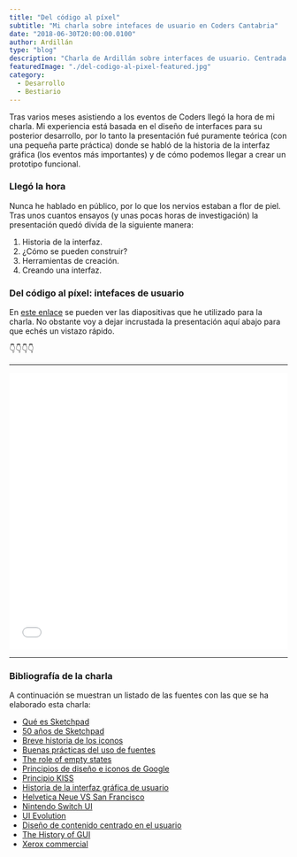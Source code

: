 ```yaml
---
title: "Del código al píxel"
subtitle: "Mi charla sobre intefaces de usuario en Coders Cantabria"
date: "2018-06-30T20:00:00.0100"
author: Ardillán
type: "blog"
description: "Charla de Ardillán sobre interfaces de usuario. Centrada en la historia de las interfaces desde principios de siglo hasta nuestros días."
featuredImage: "./del-codigo-al-pixel-featured.jpg"
category:
  - Desarrollo
  - Bestiario
---
```


Tras varios meses asistiendo a los eventos de Coders llegó la hora de mi charla. Mi experiencia está basada en el diseño
de interfaces para su posterior desarrollo, por lo tanto la presentación fué puramente teórica (con una pequeña parte práctica) donde
se habló de la historia de la interfaz gráfica (los eventos más importantes) y de cómo podemos llegar a crear un prototipo funcional.

### Llegó la hora

Nunca he hablado en público, por lo que los nervios estaban a flor de piel. Tras unos cuantos ensayos (y unas pocas horas de investigación) la presentación quedó divida de la siguiente manera:

1. Historia de la interfaz.
2. ¿Cómo se pueden construir?
3. Herramientas de creación.
4. Creando una interfaz.

### Del código al píxel: intefaces de usuario

En [este enlace](https://ardillan.com/interfaces) se pueden ver las diapositivas que he utilizado para la charla. No obstante voy a dejar
incrustada la presentación aquí abajo para que echés un vistazo rápido.

👇👇👇👇

---

<iframe src="//slides.com/ardillan/interfaces-de-usuario/embed#/1" width="100%" height="500px" scrolling="no" frameborder="0" webkitallowfullscreen mozallowfullscreen allowfullscreen></iframe>

---

### Bibliografía de la charla

A continuación se muestran un listado de las fuentes con las que se ha elaborado esta charla:

- [Qué es Sketchpad](https://history-computer.com/ModernComputer/Software/Sketchpad.html)
- [50 años de Sketchpad](https://www.xataka.com/otros/sketchpad-cumple-50-anos-cuando-sutherland-sono-con-el-diseno-asistido-por-ordenador)
- [Breve historia de los iconos](https://floobynooby.blogspot.com.es/2010/10/brief-history-of-icons.html)
- [Buenas prácticas del uso de fuentes](https://blog.typekit.com/2011/03/17/type-study-typographic-hierarchy/)
- [The role of empty states](https://www.smashingmagazine.com/2017/02/user-onboarding-empty-states-mobile-apps/)
- [Principios de diseño e iconos de Google](https://material.io/design/iconography/system-icons.html#system-icon-metrics)
- [Principio KISS](https://es.wikipedia.org/wiki/Principio_KISS)
- [Historia de la interfaz gráfica de usuario](https://es.wikipedia.org/wiki/Historia_de_la_interfaz_gráfica_de_usuario)
- [Helvetica Neue VS San Francisco](https://designforhackers.com/blog/san-francisco-font/)
- [Nintendo Switch UI](https://medium.com/games-ux/thoughts-on-the-nintendo-switch-user-interface-b441129f063d)
- [UI Evolution](https://www.butterfly.com.au/blog/design/ui-design-a-history-of-web-design-trends)
- [Diseño de contenido centrado en el usuario](https://www.claraavilac.com/2018/01/29/diseno-contenido-centrado-usurio/)
- [The History of GUI](https://www.youtube.com/watch?v=ncCSmDAmcQY)
- [Xerox commercial](https://www.theverge.com/2012/4/26/2976870/xerox-alto-commercial-1972-personal-assistant)
